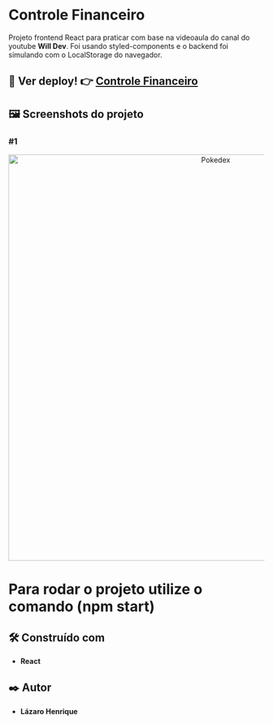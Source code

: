 # Controle Financeiro 

Projeto frontend React para praticar com base na videoaula do canal do youtube **Will Dev**. Foi usando styled-components e o backend foi simulando com o LocalStorage do navegador.

## 👀 Ver deploy! 👉 <a href="https://controle-financeiro-react-murex.vercel.app">Controle Financeiro</a>

## 🖼 Screenshots do projeto

### #1
<p align="center">
  <img align="center" src="https://user-images.githubusercontent.com/78514404/235235636-c4ace861-a31c-48fa-bc3f-c638d14d6c37.PNG" alt="Pokedex" width="800"/>
</p>

# Para rodar o projeto utilize o comando (**npm start**) 

## 🛠️ Construído com

* **React**

## ✒️ Autor

* **Lázaro Henrique**  
